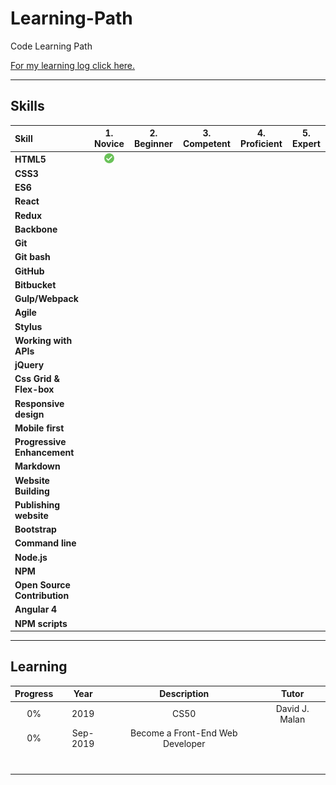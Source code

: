 # Learning-Path
Code Learning Path

[For my learning log click here.](code-log.md)

------

## Skills

[done]: img/checked.png

|            Skill           |   1. Novice     |  2. Beginner    |  3. Competent   |  4. Proficient  |  5. Expert     |
|:-------------------------- |:---------------:|:---------------:|:---------------:|:---------------:|:--------------:|
|**HTML5**                   |      ![done]    |                 |                 |                 |                |
|**CSS3**                    |                 |                 |                 |                 |                |
|**ES6**                     |                 |                 |                 |                 |                |
|**React**                   |                 |                 |                 |                 |                |
|**Redux**                   |                 |                 |                 |                 |                |
|**Backbone**                |                 |                 |                 |                 |                |
|**Git**                     |                 |                 |                 |                 |                | 
|**Git bash**                |                 |                 |                 |                 |                |   
|**GitHub**                  |                 |                 |                 |                 |                |   
|**Bitbucket**               |                 |                 |                 |                 |                |   
|**Gulp/Webpack**            |                 |                 |                 |                 |                | 
|**Agile**                   |                 |                 |                 |                 |                |  
|**Stylus**                  |                 |                 |                 |                 |                |  
|**Working with APIs**       |                 |                 |                 |                 |                | 
|**jQuery**                  |                 |                 |                 |                 |                |  
|**Css Grid & Flex-box**     |                 |                 |                 |                 |                | 
|**Responsive design**       |                 |                 |                 |                 |                | 
|**Mobile first**            |                 |                 |                 |                 |                | 
|**Progressive Enhancement** |                 |                 |                 |                 |                |  
|**Markdown**                |                 |                 |                 |                 |                |   
|**Website Building**        |                 |                 |                 |                 |                |
|**Publishing website**      |                 |                 |                 |                 |                |  
|**Bootstrap**               |                 |                 |                 |                 |                | 
|**Command line**            |                 |                 |                 |                 |                | 
|**Node.js**                 |                 |                 |                 |                 |                | 
|**NPM**                     |                 |                 |                 |                 |                | 
|**Open Source Contribution**|                 |                 |                 |                 |                | 
|**Angular 4**               |                 |                 |                 |                 |                |   
|**NPM scripts**             |                 |                 |                 |                 |                |  
 
----

## Learning

|     Progress     |   Year   |            Description             |       Tutor      | 
|:----------------:|:--------:|:----------------------------------:|:----------------:|
|        0%        |   2019   |                CS50                |  David J. Malan  |
|        0%        | Sep-2019 |  Become a Front-End Web Developer  |                  |
|                  |          |                                    |                  |
|                  |          |                                    |                  |
|                  |          |                                    |                  |
|                  |          |                                    |                  |
|                  |          |                                    |                  |
|                  |          |                                    |                  |
|                  |          |                                    |                  |

